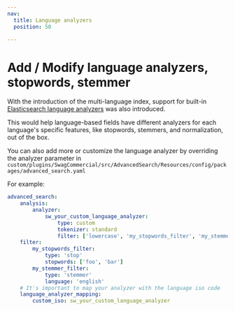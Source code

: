 ```yaml
---
nav:
  title: Language analyzers
  position: 50

---
```


# Add / Modify language analyzers, stopwords, stemmer

With the introduction of the multi-language index, support for built-in [Elasticsearch language analyzers]( https://www.elastic.co/guide/en/elasticsearch/reference/current/analysis-lang-analyzer.html) was also introduced.

This would help language-based fields have different analyzers for each language's specific features, like stopwords, stemmers, and normalization, out of the box.

You can also add more or customize the language analyzer by overriding the analyzer parameter in `custom/plugins/SwagCommercial/src/AdvancedSearch/Resources/config/packages/advanced_search.yaml`

For example:

```yaml
advanced_search:
    analysis:
        analyzer:
            sw_your_custom_language_analyzer:
                type: custom
                tokenizer: standard
                filter: ['lowercase', 'my_stopwords_filter', 'my_stemmer_filter']
    filter:
        my_stopwords_filter:
            type: 'stop'
            stopwords: ['foo', 'bar']
        my_stemmer_filter:
            type: 'stemmer'
            language: 'english'
    # It's important to map your analyzer with the language iso code
    language_analyzer_mapping:
        custom_iso: sw_your_custom_language_analyzer
```
